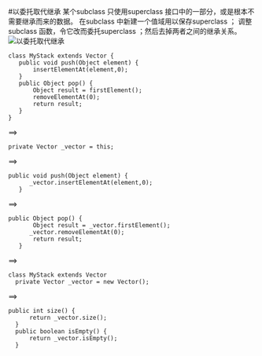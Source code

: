 #以委托取代继承
某个subclass 只使用superclass 接口中的一部分，或是根本不需要继承而来的数据。
在subclass 中新建一个值域用以保存superclass ；
调整subclass 函数，令它改而委托superclass ；然后去掉两者之间的继承关系。
![以委托取代继承](https://img.imgdb.cn/item/6020d4ad3ffa7d37b3819a77.jpg)
```angular2html
class MyStack extends Vector {
   public void push(Object element) {
       insertElementAt(element,0);
   }
   public Object pop() {
       Object result = firstElement();
       removeElementAt(0);
       return result;
   }
}
```
==>
```angular2html
private Vector _vector = this;
```
==>
```angular2html
public void push(Object element) {
      _vector.insertElementAt(element,0);
   }
```
==>
```angular2html
public Object pop() {
       Object result = _vector.firstElement();
      _vector.removeElementAt(0);
       return result;
   }
```
==>
```angular2html
class MyStack extends Vector
  private Vector _vector = new Vector();
```
==>
```angular2html
public int size() {
      return _vector.size();
  }
  public boolean isEmpty() {
      return _vector.isEmpty();
  }
```